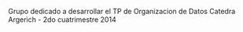 Grupo dedicado a desarrollar el TP de Organizacion de Datos
Catedra Argerich - 2do cuatrimestre 2014